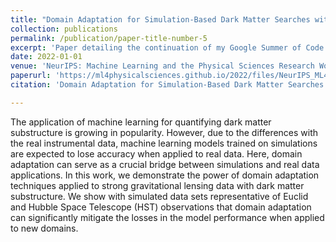 ```yaml
---
title: "Domain Adaptation for Simulation-Based Dark Matter Searches with Strong Gravitational Lensing"
collection: publications
permalink: /publication/paper-title-number-5
excerpt: 'Paper detailing the continuation of my Google Summer of Code 2021 project now using more complex data sources and comparing Unsupervised Domain Adaptation between an EfficientNet and an Equivariant Neural Network architecture.'
date: 2022-01-01
venue: 'NeurIPS: Machine Learning and the Physical Sciences Research Workshop'
paperurl: 'https://ml4physicalsciences.github.io/2022/files/NeurIPS_ML4PS_2022_58.pdf'
citation: 'Domain Adaptation for Simulation-Based Dark Matter Searches with Strong Gravitational Lensing. Stephon Alexander and Michael W. Toomey, Sergei Gleyzer, Pranath Reddy, Marcos Tidball. Neural Information Processing Systems (NeurIPS) Conference: Machine Learning and the Physical Sciences Research Workshop, 2022'

---
```

The application of machine learning for quantifying dark matter substructure is growing in popularity. However, due to the differences with the real instrumental data, machine learning models trained on simulations are expected to lose accuracy when applied to real data. Here, domain adaptation can serve as a crucial bridge between simulations and real data applications. In this work, we demonstrate the power of domain adaptation techniques applied to strong gravitational lensing data with dark matter substructure. We show with simulated data sets representative of Euclid and Hubble Space Telescope (HST) observations that domain adaptation can significantly mitigate the losses in the model performance when applied to new domains.
